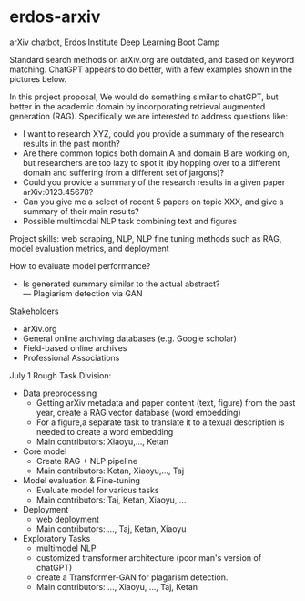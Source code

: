 # erdos-arxiv

arXiv chatbot, Erdos Institute Deep Learning Boot Camp

Standard search methods on arXiv.org are outdated, and based on keyword matching. ChatGPT appears to do better, with a few examples shown in the pictures below. 

In this project proposal, We would do something similar to chatGPT, but better in the academic domain by incorporating retrieval augmented generation (RAG). Specifically we are interested to address questions like: 

- I want to research XYZ, could you provide a summary of the research results in the past month? 
- Are there common topics both domain A and domain B are working on, but researchers are too lazy to spot it (by hopping over to a different domain and suffering from a different set of jargons)? 
- Could you provide a summary of the research results in a given paper arXiv:0123.45678?
- Can you give me a select of recent 5 papers on topic XXX, and give a summary of their main results?
- Possible multimodal NLP task combining text and figures

Project skills: web scraping, NLP, NLP fine tuning methods such as RAG, model evaluation metrics, and deployment

How to evaluate model performance? 
- Is generated summary similar to the actual abstract?  
— Plagiarism detection via GAN

Stakeholders
- arXiv.org
- General online archiving databases (e.g. Google scholar)
- Field-based online archives
- Professional Associations

July 1 Rough Task Division: 
- Data preprocessing
  - Getting arXiv metadata and paper content (text, figure) from the past year, create a RAG vector database (word embedding)
  - For a figure,a separate task to translate it to a texual description is needed to create a word embedding
  - Main contributors: Xiaoyu,..., Ketan
- Core model
  - Create RAG + NLP pipeline
  - Main contributors: Ketan, Xiaoyu,..., Taj
- Model evaluation & Fine-tuning
  - Evaluate model for various tasks
  - Main contributors: Taj, Ketan, Xiaoyu, ... 
- Deployment
  - web deployment
  - Main contributors: ..., Taj, Ketan, Xiaoyu
- Exploratory Tasks
  - multimodel NLP
  - customized transformer architecture (poor man's version of chatGPT)
  - create a Transformer-GAN for plagarism detection.
  - Main contributors: ..., Xiaoyu, ..., Taj, Ketan 

